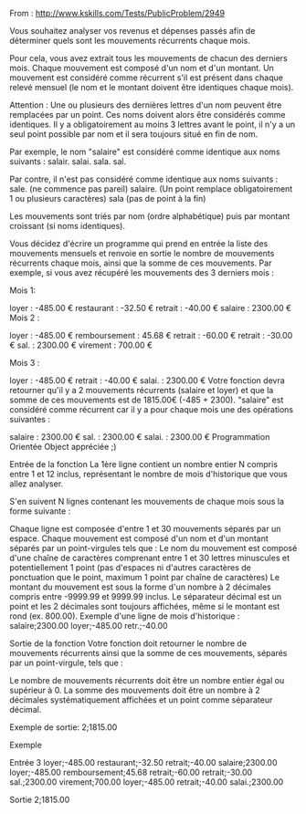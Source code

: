 From : http://www.kskills.com/Tests/PublicProblem/2949

Vous souhaitez analyser vos revenus et dépenses passés afin de déterminer quels sont les mouvements récurrents chaque mois.

 

Pour cela, vous avez extrait tous les mouvements de chacun des derniers mois. Chaque mouvement est composé d'un nom et d'un montant. Un mouvement est considéré comme récurrent s'il est présent dans chaque relevé mensuel (le nom et le montant doivent être identiques chaque mois).

 

Attention : Une ou plusieurs des dernières lettres d'un nom peuvent être remplacées par un point. Ces noms doivent alors être considérés comme identiques. Il y a obligatoirement au moins 3 lettres avant le point, il n'y a un seul point possible par nom et il sera toujours situé en fin de nom.

Par exemple, le nom "salaire" est considéré comme identique aux noms suivants : salair. salai. sala. sal.

Par contre, il n'est pas considéré comme identique aux noms suivants : sale. (ne commence pas pareil) salaire. (Un point remplace obligatoirement 1 ou plusieurs caractères) sala (pas de point à la fin)

Les mouvements sont triés par nom (ordre alphabétique) puis par montant croissant (si noms identiques).

Vous décidez d'écrire un programme qui prend en entrée la liste des mouvements mensuels et renvoie en sortie le nombre de mouvements récurrents chaque mois, ainsi que la somme de ces mouvements.
Par exemple, si vous avez récupéré les mouvements des 3 derniers mois :

Mois 1:

loyer : -485.00 €
restaurant : -32.50 €
retrait : -40.00 €
salaire : 2300.00 €
Mois 2 :

loyer : -485.00 €
remboursement : 45.68 €
retrait : -60.00 €
retrait : -30.00 €
sal. : 2300.00 €
virement : 700.00 €

Mois 3 :

loyer : -485.00 €
retrait : -40.00 €
salai. : 2300.00 €
Votre fonction devra retourner qu'il y a 2 mouvements récurrents (salaire et loyer) et que la somme de ces mouvements est de 1815.00€ (-485 + 2300). "salaire" est considéré comme récurrent car il y a pour chaque mois une des opérations suivantes :

salaire : 2300.00 €
sal. : 2300.00 €
salai. : 2300.00 €
Programmation Orientée Object appréciée ;)

Entrée de la fonction
La 1ère ligne contient un nombre entier N compris entre 1 et 12 inclus, représentant le nombre de mois d'historique que vous allez analyser.

S'en suivent N lignes contenant les mouvements de chaque mois sous la forme suivante :

Chaque ligne est composée d'entre 1 et 30 mouvements séparés par un espace.
Chaque mouvement est composé d'un nom et d'un montant séparés par un point-virgules tels que :
Le nom du mouvement est composé d'une chaîne de caractères comprenant entre 1 et 30 lettres minuscules et potentiellement 1 point (pas d'espaces ni d'autres caractères de ponctuation que le point, maximum 1 point par chaîne de caractères)
Le montant du mouvement est sous la forme d'un nombre à 2 décimales compris entre -9999.99 et 9999.99 inclus. Le séparateur décimal est un point et les 2 décimales sont toujours affichées, même si le montant est rond (ex. 800.00).
Exemple d'une ligne de mois d'historique : salaire;2300.00 loyer;-485.00 retr.;-40.00

Sortie de la fonction
Votre fonction doit retourner le nombre de mouvements récurrents ainsi que la somme de ces mouvements, séparés par un point-virgule, tels que :

Le nombre de mouvements récurrents doit être un nombre entier égal ou supérieur à 0.
La somme des mouvements doit être un nombre à 2 décimales systématiquement affichées et un point comme séparateur décimal.

Exemple de sortie: 2;1815.00

Exemple

Entrée
3
loyer;-485.00 restaurant;-32.50 retrait;-40.00 salaire;2300.00
loyer;-485.00 remboursement;45.68 retrait;-60.00 retrait;-30.00 sal.;2300.00 virement;700.00
loyer;-485.00 retrait;-40.00 salai.;2300.00

Sortie
2;1815.00
